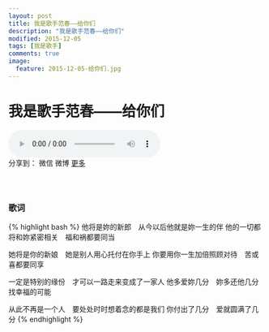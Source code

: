 ```yaml
---
layout: post
title: 我是歌手范春——给你们
description: "我是歌手范春——给你们"
modified: 2015-12-05
tags: [我是歌手]
comments: true
image:
  feature: 2015-12-05-给你们.jpg
---
```


# 我是歌手范春——给你们

<audio controls>
  <source src="{{ site.url }}/songs/给你们.ogg" ></source>
  <source src="{{ site.url }}/songs/给你们.mp3" ></source>
</audio>
<div id="ckepop">
<span class="jiathis_txt">分享到：</span>
<a class="jiathis_button_weixin">微信</a>
<a class="jiathis_button_tsina">微博</a>
<a href="http://www.jiathis.com/share"  class="jiathis jiathis_txt jiathis_separator jtico jtico_jiathis" target="_blank">更多</a></div> 
<script type="text/javascript" src="http://v3.jiathis.com/code/jia.js?uid=1" charset="utf-8"></script>

### &nbsp;

### 歌词
{% highlight bash %}
他将是妳的新郎　从今以后他就是妳一生的伴
他的一切都将和妳紧密相关　福和祸都要同当

她将是你的新娘　她是别人用心托付在你手上
你要用你一生加倍照顾对待　苦或喜都要同享

一定是特别的缘份　才可以一路走来变成了一家人
他多爱妳几分　妳多还他几分　找幸福的可能

从此不再是一个人　要处处时时想着念的都是我们
你付出了几分　爱就圆满了几分
{% endhighlight %}